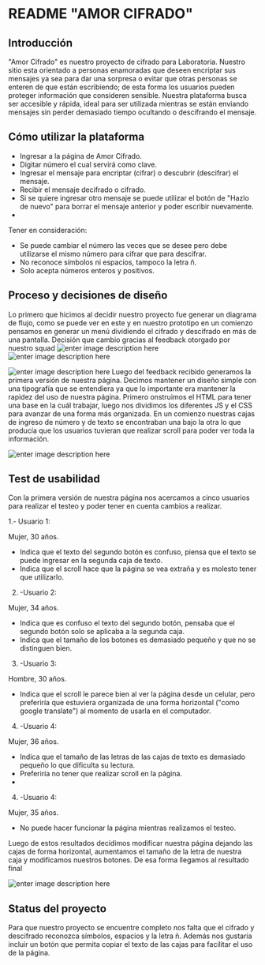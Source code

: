 # README "AMOR CIFRADO"

## Introducción

"Amor Cifrado" es nuestro proyecto de cifrado para Laboratoria. Nuestro sitio esta orientado a personas enamoradas que deseen encriptar sus mensajes ya sea para dar una sorpresa o evitar que otras personas se enteren de que están escribiendo; de esta forma los usuarios pueden proteger información que consideren sensible.  Nuestra plataforma busca ser accesible y rápida, ideal para ser utilizada mientras se están enviando mensajes sin perder demasiado tiempo ocultando o descifrando el mensaje.

## Cómo utilizar la plataforma

-   Ingresar a la página de Amor Cifrado.
-   Digitar número el cual servirá como clave. 
-   Ingresar el mensaje para encriptar (cifrar) o descubrir (descifrar) el mensaje.
-   Recibir el mensaje decifrado o cifrado.
-   Si se quiere ingresar otro mensaje se puede utilizar el botón de "Hazlo de nuevo" para borrar el mensaje anterior y poder escribir nuevamente.
- 
Tener en consideración:

-   Se puede cambiar el número las veces que se desee pero debe utilizarse el mismo número para cifrar que para descifrar.
-   No reconoce símbolos ni espacios, tampoco la letra ñ.
-   Solo acepta números enteros y positivos.  

## Proceso y decisiones de diseño

Lo primero que hicimos al decidir nuestro proyecto fue generar un diagrama de flujo, como se puede ver en este y en nuestro prototipo en un comienzo pensamos en generar un menú dividiendo el cifrado y descifrado en más de una pantalla. Decisión que cambio gracias al feedback otorgado por nuestro squad
![enter image description here](https://raw.githubusercontent.com/laguilerac/SCL013-cipher/master/src/img/imagen1.png)
![enter image description here](https://raw.githubusercontent.com/laguilerac/SCL013-cipher/master/src/img/imagen2.jpg)

![enter image description here](https://raw.githubusercontent.com/laguilerac/SCL013-cipher/master/src/img/imagen3.jpg)
Luego del feedback recibido generamos la primera versión de nuestra página. Decimos mantener un diseño simple con una tipografía que se entendiera ya que lo importante era mantener la rapidez del uso de nuestra página. Primero onstruimos el HTML para tener una base en la cuál trabajar, luego nos dividimos los diferentes JS y el CSS para avanzar de una forma más organizada. En un comienzo nuestras cajas de ingreso de número y de texto se encontraban una bajo la otra lo que producía que los usuarios tuvieran que realizar scroll para poder ver toda la información.

![enter image description here](https://raw.githubusercontent.com/laguilerac/SCL013-cipher/master/src/img/imagen4.png)

## Test de usabilidad

Con la primera versión de nuestra página nos acercamos a cinco usuarios para realizar el testeo y poder tener en cuenta cambios a realizar.

1.- Usuario 1:

Mujer, 30 años.

-   Indica que el texto del segundo botón es confuso, piensa que el texto se puede ingresar en la segunda caja de texto.    
-   Indica que el scroll hace que la página se vea extraña y es molesto tener que utilizarlo.
    
2.  -Usuario 2:

Mujer, 34 años.

-   Indica que es confuso el texto del segundo botón, pensaba que el segundo botón solo se aplicaba a la segunda caja.
-   Indica que el tamaño de los botones es demasiado pequeño y que no se distinguen bien.
    
3.  -Usuario 3:

Hombre, 30 años.

-   Indica que el scroll le parece bien al ver la página desde un celular, pero preferiría que estuviera organizada de una forma horizontal ("como google translate") al momento de usarla en el computador.

4.  -Usuario 4:

Mujer, 36 años.

-   Indica que el tamaño de las letras de las cajas de texto es demasiado pequeño lo que dificulta su lectura.
-   Preferiría no tener que realizar scroll en la página. 
- 
4.  -Usuario 4:

Mujer, 35 años.

-   No puede hacer funcionar la página mientras realizamos el testeo.

Luego de estos resultados decidimos modificar nuestra página dejando las cajas de forma horizontal, aumentamos el tamaño de la letra de nuestra caja y modificamos nuestros botones. De esa forma llegamos al resultado final

![enter image description here](https://raw.githubusercontent.com/laguilerac/SCL013-cipher/master/src/img/imagen5.JPG)

## Status del proyecto

Para que nuestro proyecto se encuentre completo nos falta que el cifrado y descifrado reconozca símbolos, espacios y la letra ñ. Además nos gustaría incluir un botón que permita copiar el texto de las cajas para facilitar el uso de la página. 